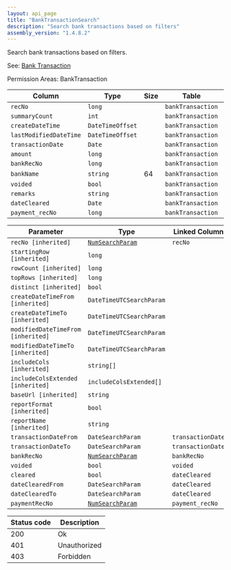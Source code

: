 ```yaml
---
layout: api_page
title: "BankTransactionSearch"
description: "Search bank transactions based on filters"
assembly_version: "1.4.8.2"
---
```


Search bank transactions based on filters.

See: [Bank Transaction](BankTransaction.html)

Permission Areas: BankTransaction

| Column | Type | Size | Table | Description |
| ------ | ---- | ---- | ----- | ----------- |
| `recNo` | `long` |  | `bankTransaction` | 
| `summaryCount` | `int` |  | `bankTransaction` | 
| `createDateTime` | `DateTimeOffset` |  | `bankTransaction` | 
| `lastModifiedDateTime` | `DateTimeOffset` |  | `bankTransaction` | 
| `transactionDate` | `Date` |  | `bankTransaction` | 
| `amount` | `long` |  | `bankTransaction` | 
| `bankRecNo` | `long` |  | `bankTransaction` | 
| `bankName` | `string` | 64 | `bankTransaction` | 
| `voided` | `bool` |  | `bankTransaction` | 
| `remarks` | `string` |  | `bankTransaction` | 
| `dateCleared` | `Date` |  | `bankTransaction` | 
| `payment_recNo` | `long` |  | `bankTransaction` | 

| Parameter | Type | Linked Column | Description |
| --------- | ---- | ------------- | ----------- |
| `recNo [inherited]` | [`NumSearchParam`](NumSearchParam) | `recNo` | 
| `startingRow [inherited]` | `long` |  | 
| `rowCount [inherited]` | `long` |  | 
| `topRows [inherited]` | `long` |  | 
| `distinct [inherited]` | `bool` |  | 
| `createDateTimeFrom [inherited]` | `DateTimeUTCSearchParam` |  | 
| `createDateTimeTo [inherited]` | `DateTimeUTCSearchParam` |  | 
| `modifiedDateTimeFrom [inherited]` | `DateTimeUTCSearchParam` |  | 
| `modifiedDateTimeTo [inherited]` | `DateTimeUTCSearchParam` |  | 
| `includeCols [inherited]` | `string[]` |  | 
| `includeColsExtended [inherited]` | `includeColsExtended[]` |  | 
| `baseUrl [inherited]` | `string` |  | 
| `reportFormat [inherited]` | `bool` |  | 
| `reportName [inherited]` | `string` |  | 
| `transactionDateFrom` | `DateSearchParam` | `transactionDate` | 
| `transactionDateTo` | `DateSearchParam` | `transactionDate` | 
| `bankRecNo` | [`NumSearchParam`](NumSearchParam) | `bankRecNo` | 
| `voided` | `bool` | `voided` | 
| `cleared` | `bool` | `dateCleared` | 
| `dateClearedFrom` | `DateSearchParam` | `dateCleared` | 
| `dateClearedTo` | `DateSearchParam` | `dateCleared` | 
| `paymentRecNo` | [`NumSearchParam`](NumSearchParam) | `payment_recNo` | 

| Status code | Description |
| ----------- | ----------- |
| 200 | Ok |
| 401 | Unauthorized |
| 403 | Forbidden |


